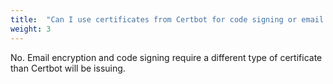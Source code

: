 ```yaml
---
title:  "Can I use certificates from Certbot for code signing or email encryption?"
weight: 3
---
```


No. Email encryption and code signing require a different type of certificate than Certbot will be issuing.

